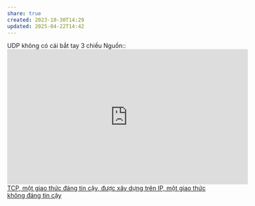 ```yaml
---
share: true
created: 2023-10-30T14:29
updated: 2025-04-22T14:42
---
```

UDP không có cái bắt tay 3 chiều
Nguồn:: <iframe width="560" height="315" src="https://www.youtube.com/embed/d-zn-wv4Di8?si=dWuhVUsNvan5Aneo&t=666" title="YouTube video player" frameborder="0" allow="accelerometer; autoplay; clipboard-write; encrypted-media; gyroscope; picture-in-picture; web-share" referrerpolicy="strict-origin-when-cross-origin" allowfullscreen></iframe>
[TCP, một giao thức đáng tin cậy, được xây dựng trên IP, một giao thức không đáng tin cậy](./TCP,%20m%E1%BB%99t%20giao%20th%E1%BB%A9c%20%C4%91%C3%A1ng%20tin%20c%E1%BA%ADy,%20%C4%91%C6%B0%E1%BB%A3c%20x%C3%A2y%20d%E1%BB%B1ng%20tr%C3%AAn%20IP,%20m%E1%BB%99t%20giao%20th%E1%BB%A9c%20kh%C3%B4ng%20%C4%91%C3%A1ng%20tin%20c%E1%BA%ADy.md)